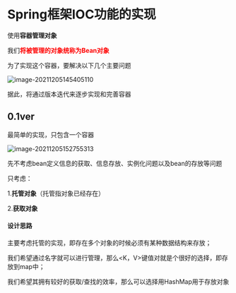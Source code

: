 # Spring框架IOC功能的实现

使用**容器管理对象**

我们<font color=red><b>将被管理的对象统称为Bean对象</b></font>



为了实现这个容器，要解决以下几个主要问题

![image-20211205145405110](https://gitee.com/mrth4869/pic/raw/master/20211205145405.png)



据此，将通过版本迭代来逐步实现和完善容器



## 0.1ver

最简单的实现，只包含一个容器

![image-20211205152755313](https://gitee.com/mrth4869/pic/raw/master/20211205152755.png)

先不考虑bean定义信息的获取、信息存放、实例化问题以及bean的存放等问题

只考虑：

1.**托管对象**（托管指对象已经存在）

2.**获取对象**


#### 设计思路

主要考虑托管的实现，即存在多个对象的时候必须有某种数据结构来存放；

我们希望通过名字就可以进行管理，那么<K，V>键值对就是个很好的选择，即存放到map中；

我们希望其拥有较好的获取/查找的效率，那么可以选择用HashMap用于存放对象

